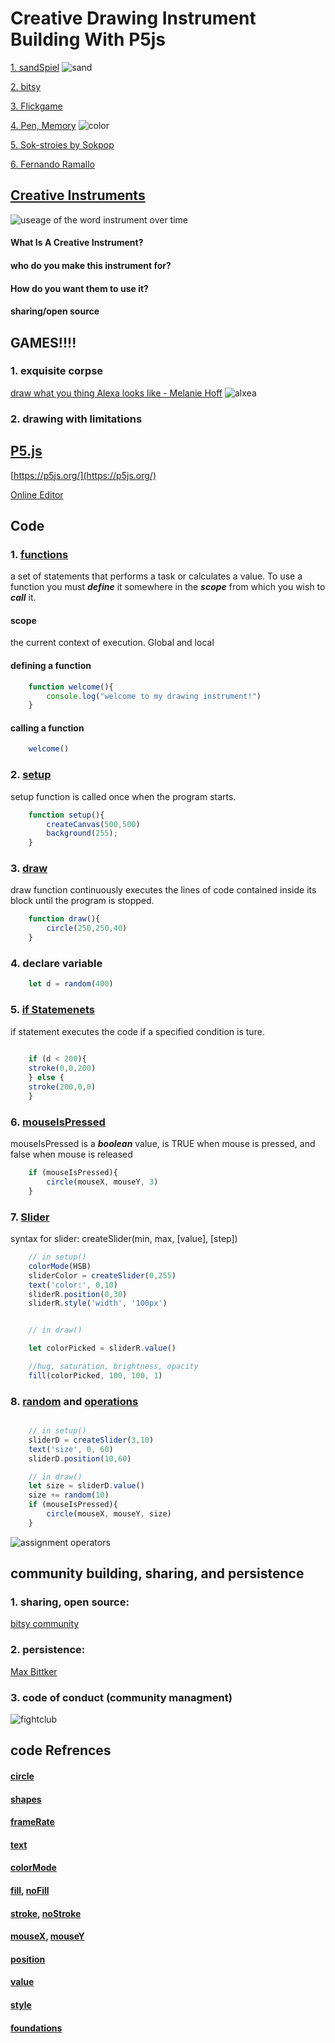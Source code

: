 # Creative Drawing Instrument Building With P5js

<!-- using text instead of dots !!!!! -->

[1. sandSpiel](https://sandspiel.club/)
![sand](src/sand.png)

[2. bitsy](https://ledoux.itch.io/bitsy)

[3. Flickgame](https://www.flickgame.org/)


[4. Pen, Memory](https://pen-memory.herokuapp.com/) 
![color](src/cover.png)

[5. Sok-stroies by Sokpop](https://sok-stories.com/?WUFF)

[6. Fernando Ramallo](https://fernandoramallo.github.io/2019/)


## [Creative Instruments](https://www.merriam-webster.com/dictionary/instrument)
![useage of the word instrument over time](src/instrument.png)

#### What Is A Creative Instrument? 


#### who do you make this instrument for? 


#### How do you want them to use it? 

#### sharing/open source 





## GAMES!!!! 

### 1. exquisite corpse 

[draw what you thing Alexa looks like - Melanie Hoff](https://docs.google.com/document/d/e/2PACX-1vS02YTBRsxnA5bmdtI5HdAwJ5raAzvcEe5cvWjIx_njRx9DvNt9rxJmZZ9BfvNT0eVvIdoguM6eLmxP/pub)
![alxea](src/alexa.png)

### 2. drawing with limitations 
<!-- second accitivity is to ask them to use one pen and one of their belongs to make a drawing(with limitations) -->



## [P5.js](https://p5js.org/download/)

[https://p5js.org/](https://p5js.org/)

[Online Editor](https://editor.p5js.org/)



## Code
<!-- talk about scope?????? -->
### 1. [functions](https://p5js.org/reference/#/p5/function)
a set of statements that performs a task or calculates a value. To use a function you must <i><b>define</b></i> it somewhere in the <i><b>scope</b></i> from which you wish to <i><b>call</b></i> it. 

#### scope
the current context of execution. 
Global and local

#### defining a function 
```javascript 
	function welcome(){
		console.log("welcome to my drawing instrument!")
	}
```
#### calling a function
```javascript 
	welcome()
```

### 2. [setup](https://p5js.org/reference/#/p5/setup)

setup function is called once when the program starts.

```javascript
	function setup(){
		createCanvas(500,500)
		background(255);
	}
```

### 3. [draw](https://p5js.org/reference/#/p5/draw)
draw function continuously executes the lines of code contained inside its block until the program is stopped. 
```javascript
	function draw(){
		circle(250,250,40)
	}
```

### 4. declare variable
```javascript 
	let d = random(400)
```

### 5. [if Statemenets](https://p5js.org/reference/#/p5/if-else)

if statement executes the code if a specified condition is ture. 
```javascript 
		  
	if (d < 200){
	stroke(0,0,200)
	} else {
	stroke(200,0,0)
	}
```



### 6. [mouseIsPressed](https://p5js.org/reference/#/p5/mouseIsPressed)

mouseIsPressed is a <i><b>boolean</b></i> value, is TRUE when mouse is pressed, and false when mouse is released

```javascript
	if (mouseIsPressed){
		circle(mouseX, mouseY, 3)
	} 
```


### 7. [Slider](https://p5js.org/reference/#/p5/createSlider)
syntax for slider: createSlider(min, max, [value], [step])

```javascript 
	// in setup()
	colorMode(HSB)
	sliderColor = createSlider(0,255)
	text('color:', 0,10)
	sliderR.position(0,30)
	sliderR.style('width', '100px')


	// in draw()

	let colorPicked = sliderR.value()

	//hug, saturation, brightness, opacity
	fill(colorPicked, 100, 100, 1)

```


### 8. [random](https://p5js.org/reference/#/p5/random) and [operations](src/operators.png)
```javascript 

	// in setup() 
	sliderD = createSlider(3,10)
  	text('size', 0, 60)
  	sliderD.position(10,60)

	// in draw()
	let size = sliderD.value()
	size += random(10)
	if (mouseIsPressed){
		circle(mouseX, mouseY, size)
	} 
```
![assignment operators](src/operators.png)







## community building, sharing, and persistence

### 1. sharing, open source:
[bitsy community](https://ledoux.itch.io/bitsy/community)

### 2. persistence: 
[Max Bittker](https://maxbittker.com/making-sandspiel)

### 3. code of conduct (community managment)
![fightclub](https://thumbs.gfycat.com/CelebratedElectricClumber-size_restricted.gif)
<!-- insert fight club rules pictures -->

## code Refrences

#### [circle](https://p5js.org/reference/#/p5/circle)
#### [shapes](https://p5js.org/reference/#group-Shape)
#### [frameRate](https://p5js.org/reference/#/p5/frameRate)
#### [text](https://p5js.org/reference/#/p5/text)
#### [colorMode](https://p5js.org/reference/#/p5/colorMode)
#### [fill](https://p5js.org/reference/#/p5/fill), [noFill](https://p5js.org/reference/#/p5/noFill)
#### [stroke](https://p5js.org/reference/#/p5/stroke), [noStroke](https://p5js.org/reference/#/p5/noStroke)
#### [mouseX](https://p5js.org/reference/#/p5/mouseX), [mouseY](https://p5js.org/reference/#/p5/mouseY)
#### [position](https://p5js.org/reference/#/p5.Element/position)
#### [value](https://p5js.org/reference/#/p5.Element/value)
#### [style](https://p5js.org/reference/#/p5.Element/styles)
#### [foundations](https://p5js.org/reference/#group-Foundation)